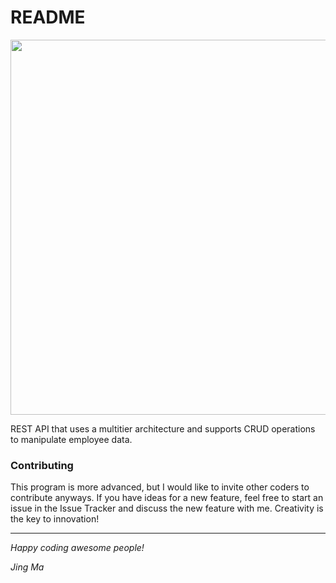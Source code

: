 # README

<img src="http://cameronmcefee.com/img/work/the-octocat/walk-3.gif" width="600">

REST API that uses a multitier architecture and supports CRUD operations to manipulate employee data.

### Contributing

This program is more advanced, but I would like to invite other coders to contribute anyways. If you have ideas for a new feature, feel free to start an issue in the Issue Tracker and discuss the new feature with me.
Creativity is the key to innovation!

---

_Happy coding awesome people!_

_Jing Ma_
